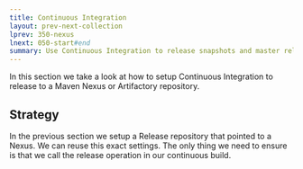 ```yaml
---
title: Continuous Integration
layout: prev-next-collection
lprev: 350-nexus
lnext: 050-start#end
summary: Use Continuous Integration to release snapshots and master releases
---
```


In this section we take a look at how to setup Continuous Integration to release to a Maven Nexus or Artifactory repository.

## Strategy

In the previous section we setup a Release repository that pointed to a Nexus. We can reuse this exact settings. The only thing we need to ensure is that we call the release operation in our continuous build.



